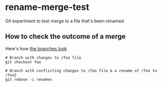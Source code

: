 # rename-merge-test
Git experiment to test merge to a file that's been renamed

## How to check the outcome of a merge


Here's how [the branches look](https://github.com/valer-cara/rename-merge-test/network)

```
# Branch with changes to /foo file
git checkout foo

# Branch with conflicting changes to /foo file & a rename of /foo to /foo2
git rebase -i renames
```

